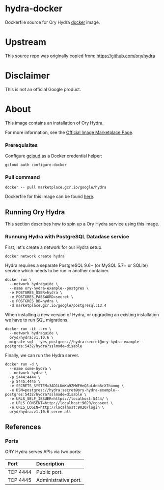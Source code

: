 hydra-docker
============

Dockerfile source for Ory Hydra [docker](https://docker.io) image.

# Upstream

This source repo was originally copied from: https://github.com/ory/hydra

# Disclaimer

This is not an official Google product.

# <a name="about"></a>About

This image contains an installation of Ory Hydra.

For more information, see the
[Official Image Marketplace Page](https://console.cloud.google.com/marketplace/product/google/hydra).

### Prerequisites

Configure [gcloud](https://cloud.google.com/sdk/gcloud/) as a Docker credential helper:

```shell
gcloud auth configure-docker
```
### Pull command

```shell
docker -- pull marketplace.gcr.io/google/hydra
```
Dockerfile for this image can be found [here](https://github.com/GoogleCloudPlatform/click-to-deploy/tree/master/docker/hydra/1/debian11/1.11/).

## Running Ory Hydra

This section describes how to spin up a Ory Hydra service using this image.

### Runnung Hydra with PostgreSQL Datadase service

First, let's create a network for our Hydra setup.

```shell
docker network create hydra
```

Hydra requires a separate PostgreSQL 9.6+ (or MySQL 5.7+ or SQLite) service which needs to be run in another container.

```shell
docker run \
  --network hydraguide \
  --name ory-hydra-example--postgres \
  -e POSTGRES_USER=hydra \
  -e POSTGRES_PASSWORD=secret \
  -e POSTGRES_DB=hydra \
  -d marketplace.gcr.io/google/postgresql:13.4
```

When installing a new version of Hydra, or upgrading an existing installation we have to run SQL migrations.

```shell
docker run -it --rm \
  --network hydraguide \
  oryd/hydra:v1.10.6 \
  migrate sql --yes postgres://hydra:secret@ory-hydra-example--postgres:5432/hydra?sslmode=disable
```

Finally, we can run the Hydra server.

```shell
docker run -d \
  --name some-hydra \
  --network hydra \
  -p 5444:4444 \
  -p 5445:4445 \
  -e SECRETS_SYSTEM=3AD1LUmKa9ZMWFHeQ8uLdno8rX7haoog \
  -e DSN=postgres://hydra:secret@ory-hydra-example--postgres:5432/hydra?sslmode=disable \
  -e URLS_SELF_ISSUER=https://localhost:5444/ \
  -e URLS_CONSENT=http://localhost:9020/consent \
  -e URLS_LOGIN=http://localhost:9020/login \
  oryd/hydra:v1.10.6 serve all
```

## References

### Ports

ORY Hydra serves APIs via two ports:

| **Port** | **Description** |
|:---------|:----------------|
| TCP 4444 | Public port.         |
| TCP 4445 | Administrative port. |


